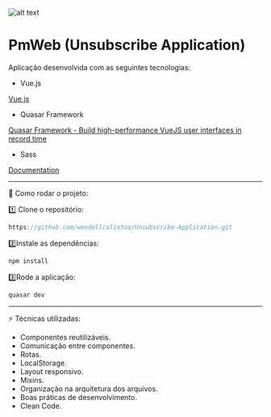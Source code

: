 ![alt text](https://drive.google.com/file/d/1AVqzjcEL7ViaWumm_dNcNM_zhmO50a20/preview "Gif")
# PmWeb (Unsubscribe Application)

Aplicação desenvolvida com as seguintes tecnologias:

- Vue.js

[Vue.js](https://vuejs.org/)

- Quasar Framework

[Quasar Framework - Build high-performance VueJS user interfaces in record time](https://quasar.dev/)

- Sass

[Documentation](https://sass-lang.com/documentation)

---

 🚀 Como rodar o projeto:

1️⃣ Clone o repositório:

```jsx
https://github.com/wendellcalixtoo/Unsubscribe-Application.git
```

2️⃣Instale as dependências:

```jsx
npm install
```

3️⃣Rode a aplicação:

```jsx
quasar dev
```

---

⚡ Técnicas utilizadas:

- Componentes reutilizáveis.
- Comunicação entre componentes.
- Rotas.
- LocalStorage.
- Layout responsivo.
- Mixins.
- Organização na arquitetura dos arquivos.
- Boas práticas de desenvolvimento.
- Clean Code.
